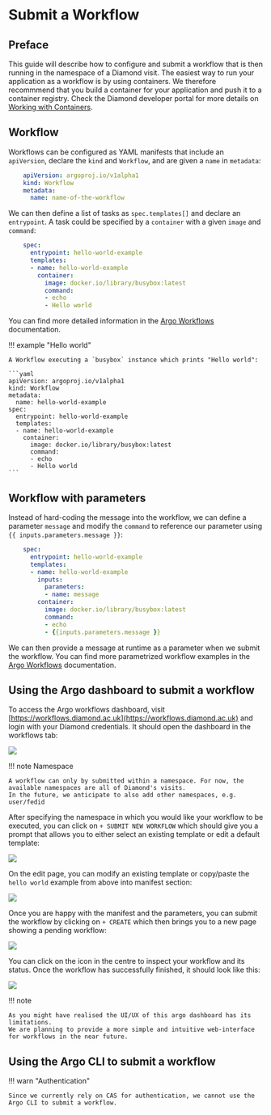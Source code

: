 # Submit a Workflow

## Preface

This guide will describe how to configure and submit a workflow that is then running in the namespace of a Diamond visit.
The easiest way to run your application as a workflow is by using containers.
We therefore recommmend that you build a container for your application and push it to a container registry.
Check the Diamond developer portal for more details on
[Working with Containers](https://dev-portal.diamond.ac.uk/guide/kubernetes/tutorials/containers/).

## Workflow

Workflows can be configured as YAML manifests that include an ```apiVersion```,
declare the ```kind``` and ```Workflow```, and are given a ```name``` in ```metadata```:

```yaml
    apiVersion: argoproj.io/v1alpha1
    kind: Workflow
    metadata:
      name: name-of-the-workflow
```

We can then define a list of tasks as ```spec.templates[]``` and declare an ```entrypoint```.
A task could be specified by a ```container``` with a given ```image``` and ```command```:

```yaml
    spec:
      entrypoint: hello-world-example
      templates:
      - name: hello-world-example
        container:
          image: docker.io/library/busybox:latest
          command: 
          - echo
          - Hello world
```

You can find more detailed information in the
[Argo Workflows](https://argo-workflows.readthedocs.io/en/latest/workflow-concepts/)
documentation.

!!! example "Hello world"

    A Workflow executing a `busybox` instance which prints "Hello world":

    ```yaml
    apiVersion: argoproj.io/v1alpha1
    kind: Workflow
    metadata:
      name: hello-world-example
    spec:
      entrypoint: hello-world-example
      templates:
      - name: hello-world-example
        container:
          image: docker.io/library/busybox:latest
          command: 
          - echo
          - Hello world
    ```

## Workflow with parameters

Instead of hard-coding the message into the workflow, we can define a parameter ```message``` and
modify the ```command``` to reference our parameter using ```{{ inputs.parameters.message }}```:

```yaml
    spec:
      entrypoint: hello-world-example
      templates:
      - name: hello-world-example
        inputs:
          parameters:
          - name: message
        container:
          image: docker.io/library/busybox:latest
          command: 
          - echo
          - {{inputs.parameters.message }}
```

We can then provide a message at runtime as a parameter when we submit the workflow.
You can find more parametrized workflow examples in the
[Argo Workflows](https://argo-workflows.readthedocs.io/en/latest/workflow-templates/)
documentation.

## Using the Argo dashboard to submit a workflow

To access the Argo workflows dashboard, visit [https://workflows.diamond.ac.uk](https://workflows.diamond.ac.uk)
and login with your Diamond credentials. It should open the dashboard in the workflows tab:

![](argo_dashboard_start.png)

!!! note Namespace

    A workflow can only by submitted within a namespace. For now, the available namespaces are all of Diamond's visits. 
    In the future, we anticipate to also add other namespaces, e.g. user/fedid

After specifying the namespace in which you would like your workflow to be executed, you can click on 
```+ SUBMIT NEW WORKFLOW``` which should give you a prompt
that allows you to either select an existing template or edit a default template:

![](argo_dashboard_select.png)

On the edit page, you can modify an existing template or copy/paste the ```hello world``` example from above into
manifest section:

![](argo_dashboard_workflow.png)

Once you are happy with the manifest and the parameters, you can submit the workflow by clicking on
```+ CREATE``` which then brings you to a new page showing a pending workflow:

![](argo_dashboard_pending.png)

You can click on the icon in the centre to inspect your workflow and its status. Once the workflow
has successfully finished, it should look like this:

![](argo_dashboard_success.png)

!!! note
    
    As you might have realised the UI/UX of this argo dashboard has its limitations. 
    We are planning to provide a more simple and intuitive web-interface for workflows in the near future. 


## Using the Argo CLI to submit a workflow

!!! warn "Authentication"

    Since we currently rely on CAS for authentication, we cannot use the Argo CLI to submit a workflow.
    